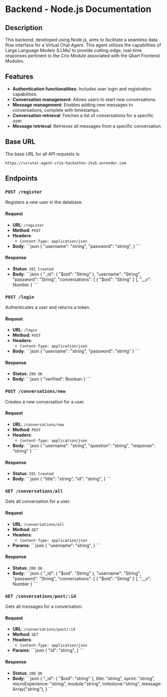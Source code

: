 # Backend - Node.js Documentation

## Description

This backend, developed using Node.js, aims to facilitate a seamless data flow interface for a Virtual Chat Agent. This agent utilizes the capabilities of Large Language Models (LLMs) to provide cutting-edge, real-time responses pertinent to the Crio Module associated with the Qkart Frontend Modules.

## Features

- **Authentication functionalities**: Includes user login and registration capabilities.
- **Conversation management**: Allows users to start new conversations.
- **Message management**: Enables adding new messages to conversations, complete with timestamps.
- **Conversation retrieval**: Fetches a list of conversations for a specific user.
- **Message retrieval**: Retrieves all messages from a specific conversation.

## Base URL

The base URL for all API requests is:

`https://virutal-agent-crio-hackathon-ika5.onrender.com`

## Endpoints

### `POST /register`

Registers a new user in the database.

#### Request
- **URL**: `/register`
- **Method**: `POST`
- **Headers**: 
  - `Content-Type: application/json`
- **Body**:
  \`\`\`json
  {
    "username": "string",
    "password": "string",
  }
  \`\`\`

#### Response
- **Status**: `201 Created`
- **Body**:
  \`\`\`json
{
  "_id": {
    "$oid": "String"
  },
  "username": "String",
  "password": "String",
  "conversations": [
    {
      "$oid": "String"
    }
  ],
  "__v": Number
}
  \`\`\`

### `POST /login`

Authenticates a user and returns a token.

#### Request
- **URL**: `/login`
- **Method**: `POST`
- **Headers**: 
  - `Content-Type: application/json`
- **Body**:
  \`\`\`json
  {
    "username": "string",
    "password": "string"
  }
  \`\`\`

#### Response
- **Status**: `200 OK`
- **Body**:
  \`\`\`json
  {
    "verified": Boolean
  }
  \`\`\`

### `POST /conversations/new`

Creates a new conversation for a user.

#### Request
- **URL**: `/conversations/new`
- **Method**: `POST`
- **Headers**: 
  - `Content-Type: application/json`
- **Body**:
  \`\`\`json
  {
    "username": "string",
    "question": "string",
    "response": "string"
  }
  \`\`\`

#### Response
- **Status**: `201 Created`
- **Body**:
  \`\`\`json
  {
    "title": "string",
    "id": "string",
  }
  \`\`\`

### `GET /conversations/all`

Gets all conversation for a user.

#### Request
- **URL**: `/conversations/all`
- **Method**: `GET`
- **Headers**: 
  - `Content-Type: application/json`
- **Params**:
  \`\`\`json
  {
    "username": "string",
  }
  \`\`\`

#### Response
- **Status**: `200 OK`
- **Body**:
  \`\`\`json
{
  "_id": {
    "$oid": "String"
  },
  "username": "String",
  "password": "String",
  "conversations": [
    {
      "$oid": "String"
    }
  ],
  "__v": Number
}
  \`\`\`

### `GET /conversations/post/:id`

Gets all messages for a conversation.

#### Request
- **URL**: `/conversations/post/:id`
- **Method**: `GET`
- **Headers**: 
  - `Content-Type: application/json`
- **Params**:
  \`\`\`json
  {
    "id": "string",
  }
  \`\`\`

#### Response
- **Status**: `200 OK`
- **Body**:
  \`\`\`json
{
  "_id": {
    "$oid": "string"
  },
  title: "string",
  sprint: "string",
  microExperience: "string",
  module:"string",
  milestone:"string",
  message: Array("string"),
}
  \`\`\`
